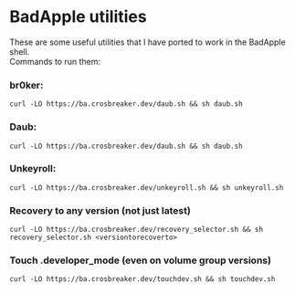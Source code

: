 # BadApple utilities
These are some useful utilities that I have ported to work in the BadApple shell. \
Commands to run them: 

### br0ker:  
`curl -LO https://ba.crosbreaker.dev/daub.sh && sh daub.sh`

### Daub:
`curl -LO https://ba.crosbreaker.dev/daub.sh && sh daub.sh`

### Unkeyroll:  
`curl -LO https://ba.crosbreaker.dev/unkeyroll.sh && sh unkeyroll.sh`

### Recovery to any version (not just latest)
`curl -LO https://ba.crosbreaker.dev/recovery_selector.sh && sh recovery_selector.sh <versiontorecoverto>`

### Touch .developer_mode (even on volume group versions)
`curl -LO https://ba.crosbreaker.dev/touchdev.sh && sh touchdev.sh`